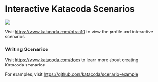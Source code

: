 # Interactive Katacoda Scenarios

[![](http://shields.katacoda.com/katacoda/btran10/count.svg)](https://www.katacoda.com/btran10 "Get your profile on Katacoda.com")

Visit https://www.katacoda.com/btran10 to view the profile and interactive scenarios

### Writing Scenarios
Visit https://www.katacoda.com/docs to learn more about creating Katacoda scenarios

For examples, visit https://github.com/katacoda/scenario-example

